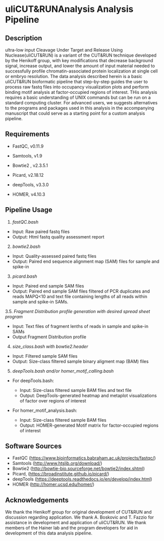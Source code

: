 # **uliCUT&RUNAnalysis Analysis Pipeline**

## **Description**
ultra-low input Cleavage Under Target and Release Using Nuclease(uliCUT&RUN) is a variant of the CUT&RUN technique developed by the Henikoff group, with key modifications that decrease background signal, increase output, and lower the amount of input material needed to successfully profile chromatin-associated protein localization at single cell or embryo resolution. The data analysis described herein is a basic uliCUT&RUN bioformatic pipeline that step-by-step guides the user to process raw fastq files into occupancy visualization plots and perform binding motif analysis at factor-occupied regions of interest. THis analysis requires a basic understanding of UNIX commands but can be run on a standard computing cluster. For advanced users, we suggests alternatives to the programs and packages used in this analysis in the accompanying manuscript that could serve as a starting point for a custom analysis pipeline.

## **Requirements**

- FastQC, v0.11.9

- Samtools, v1.9

- Bowtie2 , v2.3.5.1

- Picard, v2.18.12

- deepTools, v3.3.0

- HOMER, v4.10.3

## **Pipeline Usage**

1. *fastQC.bash*
- Input: Raw paired fastq files
- Output: Html fastq quality assessment report

2. *bowtie2.bash*
- Input: Quality-assessed paired fastq files
- Output: Paired end sequence alignment map (SAM) files for sample and spike-in 

3. *picard.bash*
- Input: Paired end sample SAM files
- Output: Paired end sample SAM files filtered of PCR duplicates and reads MAPQ<10 and text file containing lengths of all reads within sample and spike-in SAMs.

3.5. *Fragment Distribution profile generation with desired spread sheet program*
- Input: Text files of fragment lenths of reads in sample and spike-in SAMs
- Output Fragment Distribution profile

4. *size_class.bash with bowtie2.header*
- Input: Filtered sample SAM files 
- Output: Size-class filtered sample binary aligment map (BAM) files

5. *deepTools.bash and/or homer_motif_calling.bash*

- For deepTools.bash:
  - Input: Size-class filtered sample BAM files and text file
  - Output: DeepTools-generated heatmap and metaplot visualizations of factor over regions of interest

- For homer_motif_analysis.bash:
  - Input: Size-class filtered sample BAM files 
  - Output: HOMER-generated Motif matrix for factor-occupied regions of interest

## **Software Sources**

- FastQC (https://www.bioinformatics.babraham.ac.uk/projects/fastqc/)
- Samtools (http://www.htslib.org/download/)
- Bowtie2 (http://bowtie-bio.sourceforge.net/bowtie2/index.shtml)
- Picard, (https://broadinstitute.github.io/picard/)
- deepTools (https://deeptools.readthedocs.io/en/develop/index.html)
- HOMER (http://homer.ucsd.edu/homer/)

## **Acknowledgements**

We thank the Henikoff group for original development of CUT&RUN and discussion regarding application. We thank A. Boskovic and T. Fazzio for assistance in development and application of uliCUT&RUN. We thank members of the Hainer lab and the program developers for aid in development of this data analysis pipeline.
